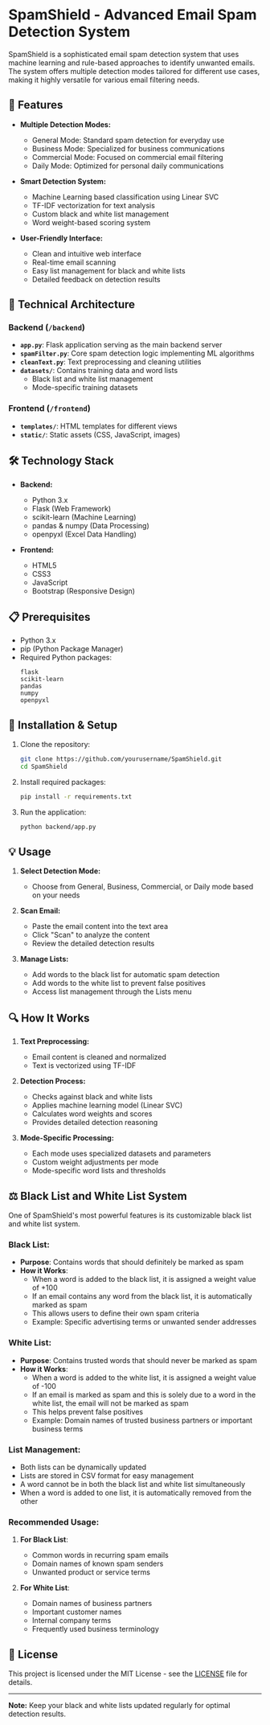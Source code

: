 # SpamShield - Advanced Email Spam Detection System

SpamShield is a sophisticated email spam detection system that uses machine learning and rule-based approaches to identify unwanted emails. The system offers multiple detection modes tailored for different use cases, making it highly versatile for various email filtering needs.

## 🌟 Features

- **Multiple Detection Modes:**
  - General Mode: Standard spam detection for everyday use
  - Business Mode: Specialized for business communications
  - Commercial Mode: Focused on commercial email filtering
  - Daily Mode: Optimized for personal daily communications

- **Smart Detection System:**
  - Machine Learning based classification using Linear SVC
  - TF-IDF vectorization for text analysis
  - Custom black and white list management
  - Word weight-based scoring system

- **User-Friendly Interface:**
  - Clean and intuitive web interface
  - Real-time email scanning
  - Easy list management for black and white lists
  - Detailed feedback on detection results

## 🔧 Technical Architecture

### Backend (`/backend`)
- **`app.py`**: Flask application serving as the main backend server
- **`spamFilter.py`**: Core spam detection logic implementing ML algorithms
- **`cleanText.py`**: Text preprocessing and cleaning utilities
- **`datasets/`**: Contains training data and word lists
  - Black list and white list management
  - Mode-specific training datasets

### Frontend (`/frontend`)
- **`templates/`**: HTML templates for different views
- **`static/`**: Static assets (CSS, JavaScript, images)

## 🛠️ Technology Stack

- **Backend:**
  - Python 3.x
  - Flask (Web Framework)
  - scikit-learn (Machine Learning)
  - pandas & numpy (Data Processing)
  - openpyxl (Excel Data Handling)

- **Frontend:**
  - HTML5
  - CSS3
  - JavaScript
  - Bootstrap (Responsive Design)

## 📋 Prerequisites

- Python 3.x
- pip (Python Package Manager)
- Required Python packages:
  ```
  flask
  scikit-learn
  pandas
  numpy
  openpyxl
  ```

## 🚀 Installation & Setup

1. Clone the repository:
   ```bash
   git clone https://github.com/yourusername/SpamShield.git
   cd SpamShield
   ```

2. Install required packages:
   ```bash
   pip install -r requirements.txt
   ```

3. Run the application:
   ```bash
   python backend/app.py
   ```

## 💡 Usage

1. **Select Detection Mode:**
   - Choose from General, Business, Commercial, or Daily mode based on your needs

2. **Scan Email:**
   - Paste the email content into the text area
   - Click "Scan" to analyze the content
   - Review the detailed detection results

3. **Manage Lists:**
   - Add words to the black list for automatic spam detection
   - Add words to the white list to prevent false positives
   - Access list management through the Lists menu

## 🔍 How It Works

1. **Text Preprocessing:**
   - Email content is cleaned and normalized
   - Text is vectorized using TF-IDF

2. **Detection Process:**
   - Checks against black and white lists
   - Applies machine learning model (Linear SVC)
   - Calculates word weights and scores
   - Provides detailed detection reasoning

3. **Mode-Specific Processing:**
   - Each mode uses specialized datasets and parameters
   - Custom weight adjustments per mode
   - Mode-specific word lists and thresholds

## ⚖️ Black List and White List System

One of SpamShield's most powerful features is its customizable black list and white list system.

### Black List:
- **Purpose**: Contains words that should definitely be marked as spam
- **How it Works**:
  - When a word is added to the black list, it is assigned a weight value of +100
  - If an email contains any word from the black list, it is automatically marked as spam
  - This allows users to define their own spam criteria
  - Example: Specific advertising terms or unwanted sender addresses

### White List:
- **Purpose**: Contains trusted words that should never be marked as spam
- **How it Works**:
  - When a word is added to the white list, it is assigned a weight value of -100
  - If an email is marked as spam and this is solely due to a word in the white list, the email will not be marked as spam
  - This helps prevent false positives
  - Example: Domain names of trusted business partners or important business terms

### List Management:
- Both lists can be dynamically updated
- Lists are stored in CSV format for easy management
- A word cannot be in both the black list and white list simultaneously
- When a word is added to one list, it is automatically removed from the other

### Recommended Usage:
1. **For Black List**:
   - Common words in recurring spam emails
   - Domain names of known spam senders
   - Unwanted product or service terms

2. **For White List**:
   - Domain names of business partners
   - Important customer names
   - Internal company terms
   - Frequently used business terminology

## 📄 License

This project is licensed under the MIT License - see the [LICENSE](LICENSE) file for details.


---

**Note:** Keep your black and white lists updated regularly for optimal detection results.

